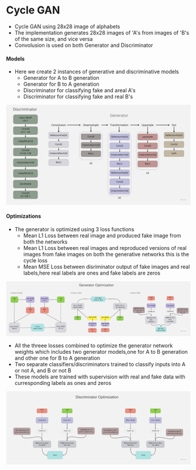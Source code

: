 # Cycle GAN
- Cycle GAN using 28x28 image of alphabets
- The implementation generates 28x28 images of 'A's from images of 'B's of the same size, and vice versa
- Convolusion is used on both Generator and Discriminator
#### Models
- Here we create 2 instances of generative and discriminative models
    -  Generator for A to B generation
    -  Generator for B to A generation
    -  Discriminator for classifying fake and areal A's
    -  Discriminator for classifying fake and real B's

![arch](rd_files/arch.jpg)

#### Optimizations
- The generator is optimized using 3 loss functions
    -  Mean L1 Loss between real image and produced fake image from both the networks
    -  Mean L1 Loss between real images and reproduced versions of real images from fake images on both the generative networks this is the cycle loss
    -  Mean MSE Loss between disriminator output of fake images and real labels,here real labels are ones and fake labels are zeros 

![arch](rd_files/gen.jpg)
- All the threee losses combined to optimize the generator network weights which includes two generator models,one for A to B generation and other one for B to A generation
- Two separate classifiers/discriminators trained to classify inputs into  A or not A, and B or not B 
- These models are trained with supervision with real and fake data with curresponding labels as ones and zeros

![arch](rd_files/discr.jpg)

